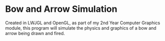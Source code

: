 # Bow and Arrow Simulation

Created in LWJGL and OpenGL, as part of my 2nd Year Computer Graphics module, this program will simulate the physics and graphics of a bow and arrow being drawn and fired.
